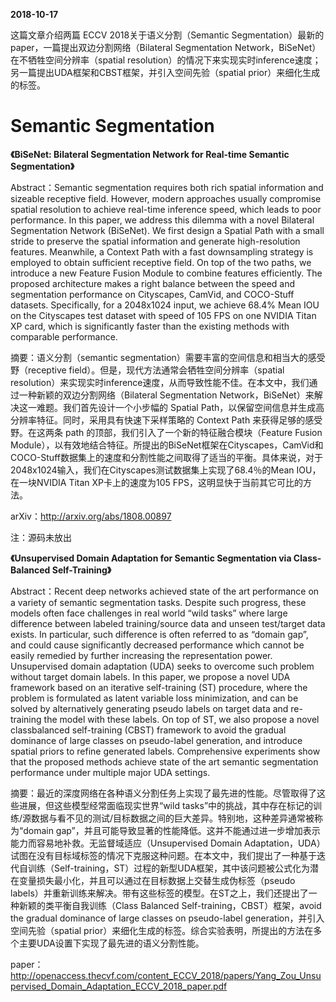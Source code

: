 **2018-10-17**

这篇文章介绍两篇 ECCV 2018关于语义分割（Semantic Segmentation）最新的 paper，一篇提出双边分割网络（Bilateral Segmentation Network，BiSeNet）在不牺牲空间分辨率（spatial resolution）的情况下来实现实时inference速度；另一篇提出UDA框架和CBST框架，并引入空间先验（spatial prior）来细化生成的标签。

# Semantic Segmentation

**《BiSeNet: Bilateral Segmentation Network for Real-time Semantic Segmentation》**

Abstract：Semantic segmentation requires both rich spatial information and sizeable receptive field. However, modern approaches usually compromise spatial resolution to achieve real-time inference speed, which leads to poor performance. In this paper, we address this dilemma with a novel Bilateral Segmentation Network (BiSeNet). We first design a Spatial Path with a small stride to preserve the spatial information and generate high-resolution features. Meanwhile, a Context Path with a fast downsampling strategy is employed to obtain sufficient receptive field. On top of the two paths, we introduce a new Feature Fusion Module to combine features efficiently. The proposed architecture makes a right balance between the speed and segmentation performance on Cityscapes, CamVid, and COCO-Stuff datasets. Specifically, for a 2048x1024 input, we achieve 68.4% Mean IOU on the Cityscapes test dataset with speed of 105 FPS on one NVIDIA Titan XP card, which is significantly faster than the existing methods with comparable performance.

摘要：语义分割（semantic segmentation）需要丰富的空间信息和相当大的感受野（receptive field）。但是，现代方法通常会牺牲空间分辨率（spatial resolution）来实现实时inference速度，从而导致性能不佳。在本文中，我们通过一种新颖的双边分割网络（Bilateral Segmentation Network，BiSeNet）来解决这一难题。我们首先设计一个小步幅的 Spatial Path，以保留空间信息并生成高分辨率特征。同时，采用具有快速下采样策略的 Context Path 来获得足够的感受野。在这两条 path 的顶部，我们引入了一个新的特征融合模块（Feature Fusion Module），以有效地结合特征。所提出的BiSeNet框架在Cityscapes，CamVid和COCO-Stuff数据集上的速度和分割性能之间取得了适当的平衡。具体来说，对于2048x1024输入，我们在Cityscapes测试数据集上实现了68.4％的Mean IOU，在一块NVIDIA Titan XP卡上的速度为105 FPS，这明显快于当前其它可比的方法。

arXiv：http://arxiv.org/abs/1808.00897

注：源码未放出

**《Unsupervised Domain Adaptation for Semantic Segmentation via Class-Balanced Self-Training》**

Abstract：Recent deep networks achieved state of the art performance on a variety of semantic segmentation tasks. Despite such progress, these models often face challenges in real world “wild tasks” where large difference between labeled training/source data and unseen test/target data exists. In particular, such difference is often referred to as “domain gap”, and could cause significantly decreased performance which cannot be easily remedied by further increasing the representation power. Unsupervised domain adaptation (UDA) seeks to overcome such problem without target domain labels. In this paper, we propose a novel UDA framework based on an iterative self-training (ST) procedure, where the problem is formulated as latent variable loss minimization, and can be solved by alternatively generating pseudo labels on target data and re-training the model with these labels. On top of ST, we also propose a novel classbalanced self-training (CBST) framework to avoid the gradual dominance of large classes on pseudo-label generation, and introduce spatial priors to refine generated labels. Comprehensive experiments show that the proposed methods achieve state of the art semantic segmentation performance under multiple major UDA settings.

摘要：最近的深度网络在各种语义分割任务上实现了最先进的性能。尽管取得了这些进展，但这些模型经常面临现实世界“wild tasks”中的挑战，其中存在标记的训练/源数据与看不见的测试/目标数据之间的巨大差异。特别地，这种差异通常被称为“domain gap”，并且可能导致显著的性能降低。这并不能通过进一步增加表示能力而容易地补救。无监督域适应（Unsupervised Domain Adaptation，UDA）试图在没有目标域标签的情况下克服这种问题。在本文中，我们提出了一种基于迭代自训练（Self-training，ST）过程的新型UDA框架，其中该问题被公式化为潜在变量损失最小化，并且可以通过在目标数据上交替生成伪标签（pseudo labels）并重新训练来解决。带有这些标签的模型。在ST之上，我们还提出了一种新颖的类平衡自我训练（Class Balanced Self-training，CBST）框架，avoid the gradual dominance of large classes on pseudo-label generation，并引入空间先验（spatial prior）来细化生成的标签。综合实验表明，所提出的方法在多个主要UDA设置下实现了最先进的语义分割性能。

paper：http://openaccess.thecvf.com/content_ECCV_2018/papers/Yang_Zou_Unsupervised_Domain_Adaptation_ECCV_2018_paper.pdf